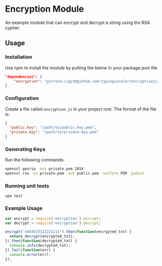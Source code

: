 # Encryption Module

An example module that can encrypt and decrypt a string using the RSA cypher.

## Usage

### Installation

Use npm to install the module by putting the below in your package.json file

```json
"dependencies": {
    "encryption": "git+ssh://git@github.com:typingincolor/encryptionjs.git"
}
```

### Configuration

Create a file called `encryption.js` in your project root. The format of the file is:

```json
{
  "public.key": "/path/to/public.key.pem",
  "private.key": "/path/to/private.key.pem"
}
```
### Generating Keys

Run the following commands:

```bash
openssl genrsa -out private.pem 1024
openssl rsa -in private.pem -out public.pem -outform PEM -pubout
```

### Running unit tests

`npm test`

### Example Usage

```javascript
var encrypt = require('encryption').encrypt;
var decrypt = require('encryption').decrypt;

encrypt('4444333322221111').then(function(encrypted_txt) {
  return decrypt(encrypted_txt);
}).then(function(decrypted_txt) {
  console.info(decrypted_txt);
}).fail(function(err) {
  console.error(err);
});
```
